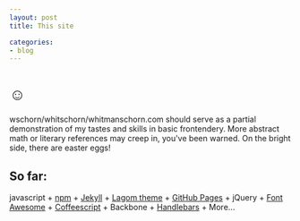 ```yaml
---
layout: post
title: This site

categories:
- blog
---
```



# &#9786; 

wschorn/whitschorn/whitmanschorn.com should serve as a partial demonstration of my tastes and skills in basic frontendery. More abstract math or literary references may creep in, you've been warned. On the bright side, there are easter eggs!

## So far: 
javascript + [npm](https://npmjs.org/) + [Jekyll](http://jekyllrb.com/) + [Lagom theme](https://github.com/swanson/lagom) + [GitHub Pages](http://pages.github.com/) + jQuery + [Font Awesome](http://fortawesome.github.io/Font-Awesome/) + [Coffeescript](http://coffeescript.org/) + Backbone + [Handlebars](http://handlebarsjs.com/) + More...

